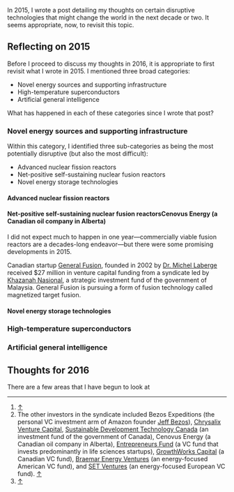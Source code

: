 <p class="lede">In 2015, I wrote a post detailing my thoughts on certain disruptive technologies that might change the world in the next decade or two. It seems appropriate, now, to revisit this topic.</p>

## Reflecting on 2015

Before I proceed to discuss my thoughts in 2016, it is appropriate to first revisit what I wrote in 2015. I mentioned three broad categories:

* Novel energy sources and supporting infrastructure
* High-temperature superconductors
* Artificial general intelligence

What has happened in each of these categories since I wrote that post?

### Novel energy sources and supporting infrastructure

Within this category, I identified three sub-categories as being the most potentially disruptive (but also the most difficult):

* Advanced nuclear fission reactors
* Net-positive self-sustaining nuclear fusion reactors
* Novel energy storage technologies

#### Advanced nuclear fission reactors



#### Net-positive self-sustaining nuclear fusion reactorsCenovus Energy (a Canadian oil company in Alberta)

I did not expect much to happen in one year—commercially viable fusion reactors are a decades-long endeavor—but there were some promising developments in 2015.

Canadian startup [General Fusion](http://www.generalfusion.com/), founded in 2002 by [Dr. Michel Laberge](https://www.ted.com/speakers/michel_laberge) received $27 million in venture capital funding from a syndicate led by [Khazanah Nasional](http://www.khazanah.com.my), a strategic investment fund of the government of Malaysia.<sup><a href="" id=""></a></sup> General Fusion is pursuing a form of fusion technology called magnetized target fusion. 



#### Novel energy storage technologies

### High-temperature superconductors

### Artificial general intelligence



## Thoughts for 2016

There are a few areas that I have begun to look at



<div class="footnotes">
  <hr class="w-50" />
  <ol>
    <li id="fn"> <a href="#fref">&#8593;</a></li>
    <li id="fn">The other investors in the syndicate included Bezos Expeditions (the personal <abbr>VC</abbr> investment arm of Amazon founder <a href="https://twitter.com/JeffBezos">Jeff Bezos</a>), <a href="http://www.chrysalix.com/">Chrysalix Venture Capital</a>, <a href="https://www.sdtc.ca">Sustainable Development Technology Canada</a> (an investment fund of the government of Canada), Cenovus Energy (a Canadian oil company in Alberta), <a href="http://www.entrepreneursfund.com/">Entrepreneurs Fund</a> (a <abbr>VC</abbr> fund that invests predominantly in life sciences startups), <a href="http://www.growthworks.ca/">GrowthWorks Capital</a> (a Canadian <abbr>VC</abbr> fund), <a href="">Braemar Energy Ventures</a> (an energy-focused American <abbr>VC</abbr> fund), and <a href="http://www.setventures.com/">SET Ventures</a> (an energy-focused European <abbr>VC</abbr> fund). <a href="#fref">&#8593;</a></li>
    <li id="fn"> <a href="#fref">&#8593;</a></li>
  </ol>
</div>
